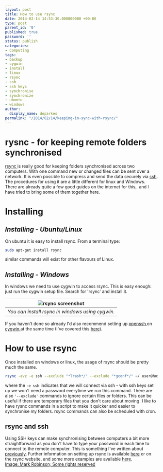 ```yaml
---
layout: post
title: How to use rsync
date: 2014-02-14 14:53:30.000000000 +00:00
type: post
parent_id: '0'
published: true
password: ''
status: publish
categories:
- Computing
tags:
- backup
- cygwin
- install
- linux
- rsync
- ssh
- ssh keys
- synchronise
- synchronize
- ubuntu
- windows
author:
  display_name: deparkes
permalink: "/2014/02/14/keeping-in-sync-with-rsync/"
---
```

<h1>rysnc - for keeping remote folders synchronised</h1>
<a href="http://en.wikipedia.org/wiki/Rsync">rsync </a>is really good for keeping folders synchronised across two computers. With one command new or changed files can be sent over a network. It is even possible to compress and send the data securely via <a href="http://en.wikipedia.org/wiki/Secure_Shell">ssh</a>.
The procedures for using it are a little different for linux and Windows. There are already quite a few good guides on the internet for this,  and I have tried to bring some of them together here.
<h1><strong>Installing</strong></h1>
<h2><em>Installing - Ubuntu/Linux</em></h2>
On ubuntu it is easy to install rsync. From a terminal type:

```bash
sudo apt-get install rsync
```

similar commands will exist for other flavours of Linux.
<h2><em>Installing - Windows</em></h2>
In windows we need to use cygwin to access rsync. This is easy enough: just run the cygwin setup file. Search for 'rsync' and install it.


| ![rsync screenshot]({{site.baseurl}}/assets/2014/02/rsync-screen-shot.png) |
|:--:|
| *You can install rsync in windows using cygwin.* |


If you haven't done so already I'd also recommend setting up <a href="http://en.wikipedia.org/wiki/OpenSSH">openssh </a>on <a href="https://www.cygwin.com/">cygwin </a>at the same time (I've covered this <a title="Configuring Windows 7 ssh server with cygwin" href="http://deparkes.wordpress.com/2014/02/13/configuring-windows-7-ssh-server-with-cygwin/">here</a>).
<h1><strong>How to use rsync
</strong></h1>
Once installed on windows or linux, the usage of rsync should be pretty much the same.

```bash
rsync -avz -e ssh --exclude "*Trash*/" --exclude "*gconf*/" ~/ user@host:~/cygdrive/c
```

where the `-e ssh` indicates that we will connect via ssh - with ssh keys set up we won't need a password everytime we run this command. There are also <code>'--exclude'</code> commands to ignore certain files or folders. This can be useful if there are temporary files that you don't care about moving.
I like to have rysnc commands in a script to make it quicker and easier to synchronise my folders. rsync commands can also be scheduled with cron.
<h2>rsync and ssh</h2>
Using SSH keys can make synchronising between computers a bit more straightforward as you don't have to type your password in each time to connect to the remote computer. This is something I've written about <a title="Configuring Windows 7 ssh server with cygwin" href="deparkes.co.uk/2014/02/13/configuring-windows-7-ssh-server-with-cygwin/">previously</a>.
Further information on setting up rsync is available <a href="http://kvz.io/blog/2007/08/16/synchronize-files-with-rsync/">here</a> or on the rsync website, and some more examples are available <a href="http://www.thegeekstuff.com/2010/09/rsync-command-examples/">here</a>.
<div id="yui_3_16_0_1_1423942589133_39063" class="view attribution-view clear-float photo-attribution">
<div class="attribution-info">
<a class="owner-name truncate" title="Go to Mark Robinson's photostream" href="https://www.flickr.com/photos/66176388@N00/" data-rapid_p="25" data-track="attributionNameClick">Image: Mark Robinson; </a><a class="photo-license-url" href="https://creativecommons.org/licenses/by-nc/2.0/" target="_newtab" rel="license cc:license" data-rapid_p="29">Some rights reserved</a><a class="owner-name truncate" title="Go to Mark Robinson's photostream" href="https://www.flickr.com/photos/66176388@N00/" data-rapid_p="25" data-track="attributionNameClick">
</a>
<div id="yui_3_16_0_1_1423942589133_39294" class="view follow-view clear-float photo-attribution"></div>
</div>
</div>

